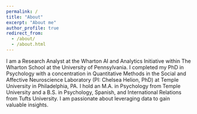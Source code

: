 ```yaml
---
permalink: /
title: "About"
excerpt: "About me"
author_profile: true
redirect_from: 
  - /about/
  - /about.html
---
```


I am a Research Analyst at the Wharton AI and Analytics Initiative within The Wharton School at the University of Pennsylvania. I completed my PhD in Psychology with a concentration in Quantitative Methods in the Social and Affective Neuroscience Laboratory (PI: Chelsea Helion, PhD) at Temple University in Philadelphia, PA. I hold an M.A. in Psychology from Temple University and a B.S. in Psychology, Spanish, and International Relations from Tufts University. I am passionate about leveraging data to gain valuable insights. 
